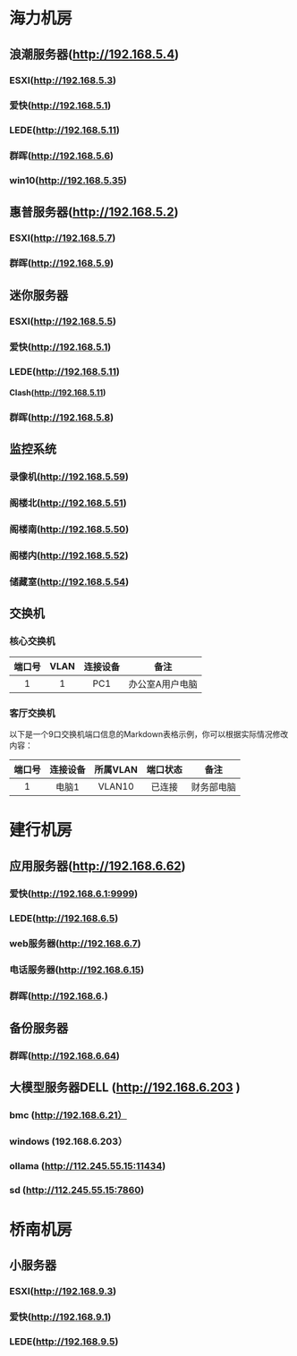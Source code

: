 # 海力机房

## 浪潮服务器(http://192.168.5.4)
### ESXI(http://192.168.5.3)
### 爱快(http://192.168.5.1)
### LEDE(http://192.168.5.11)
### 群晖(http://192.168.5.6)
### win10(http://192.168.5.35)


## 惠普服务器(http://192.168.5.2)
### ESXI(http://192.168.5.7)
### 群晖(http://192.168.5.9)

## 迷你服务器
### ESXI(http://192.168.5.5)
### 爱快(http://192.168.5.1)
### LEDE(http://192.168.5.11)
#### Clash(http://192.168.5.11)
### 群晖(http://192.168.5.8)

## 监控系统
### 录像机(http://192.168.5.59)
### 阁楼北(http://192.168.5.51)
### 阁楼南(http://192.168.5.50)
### 阁楼内(http://192.168.5.52)
### 储藏室(http://192.168.5.54)


## 交换机
### 核心交换机
|端口号|VLAN|连接设备|备注|
|:----:|:----:|:----:|:----:|
|1|1|PC1|办公室A用户电脑|

### 客厅交换机
以下是一个9口交换机端口信息的Markdown表格示例，你可以根据实际情况修改内容：

|端口号|连接设备|所属VLAN|端口状态|备注|
|:------:|:------:|:------:|:------:|:------:|
|1|电脑1|VLAN10|已连接|财务部电脑|


# 建行机房


## 应用服务器(http://192.168.6.62)

### 爱快(http://192.168.6.1:9999)
### LEDE(http://192.168.6.5)
### web服务器(http://192.168.6.7)
### 电话服务器(http://192.168.6.15)
### 群晖(http://192.168.6.)

## 备份服务器
### 群晖(http://192.168.6.64)

## 大模型服务器DELL (http://192.168.6.203  )
### bmc (http://192.168.6.21）
### windows (192.168.6.203）
### ollama (http://112.245.55.15:11434)
### sd (http://112.245.55.15:7860)

# 桥南机房

## 小服务器
### ESXI(http://192.168.9.3)
### 爱快(http://192.168.9.1)
### LEDE(http://192.168.9.5)


